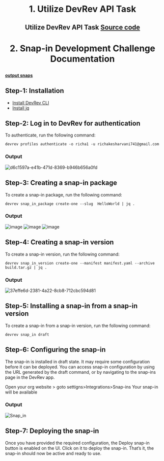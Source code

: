 # <p align="center" width="100%">1. Utilize DevRev API Task</p>
## <p align="center">Utilize DevRev API Task [Source code](https://github.com/Febiecode/DevRev-Assignment/tree/main/1.%20Utilize%20DevRev%20API)</p>

# <p align="center" width="100%">2. Snap-in Development Challenge Documentation</p>

#### [output snaps](https://github.com/Febiecode/DevRev-Hello-World-Snap-in/blob/main/snaps.pdf)

## Step-1: Installation
- [Install DevRev CLI](https://developer.devrev.ai/snapin-development/references/cli-install)
- [Install jq](https://jqlang.github.io/jq/)
## Step-2: Log in to DevRev for authentication
To authenticate, run the following command:
```
devrev profiles authenticate -o richa1 -u richakesharvani741@gmail.com
```
### Output
![d6c1597a-e41b-471d-8369-b946b656a0fd](https://github.com/RichaKesharvani/DevRev-Assignment/assets/121665444/6c668a1f-63c7-4db4-9499-1d6bab03ddf9)

## Step-3: Creating a snap-in package
To create a snap-in package, run the following command:
```
devrev snap_in_package create-one --slug  HelloWorld | jq .
```
### Output
![image](https://github.com/RichaKesharvani/DevRev-Assignment/assets/121665444/9d40088f-585e-4a63-9d10-973590f8c8f0)
![image](https://github.com/RichaKesharvani/DevRev-Assignment/assets/121665444/5be9306e-dd1c-4373-8db3-81469b9fca1a)
![image](https://github.com/RichaKesharvani/DevRev-Assignment/assets/121665444/b1109ab4-feab-49fe-b65b-ac79a4ecb306)



## Step-4: Creating a snap-in version
To create a snap-in version, run the following command:
```
devrev snap_in_version create-one --manifest manifest.yaml --archive build.tar.gz | jq .
```
### Output
![37effe6d-2381-4a22-8cb8-712cbc594d81](https://github.com/RichaKesharvani/DevRev-Assignment/assets/121665444/5f7688bb-0876-428d-a26b-1f63bffa7c75)


## Step-5: Installing a snap-in from a snap-in version
To create a snap-in from a snap-in version, run the following command:
```
devrev snap_in draft
```

## Step-6: Configuring the snap-in
The snap-in is installed in draft state. It may require some configuration before it can be deployed.
You can access snap-in configuration by using the URL generated by the draft command, or by navigating to the snap-ins page in the DevRev app.

Open your org website > goto settigns>Integrations>Snap-ins
Your snap-in will be available
### Output
![Snap_in](https://github.com/Febiecode/DevRev-Hello-World-Snap-in/assets/93641901/b1513b24-1a24-448f-9627-ed28c55029b2)

## Step-7: Deploying the snap-in
Once you have provided the required configuration, the Deploy snap-in button is enabled on the UI. Click on it to deploy the snap-in. That’s it, the snap-in should now be active and ready to use.


